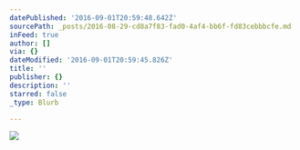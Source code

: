 ```yaml
---
datePublished: '2016-09-01T20:59:48.642Z'
sourcePath: _posts/2016-08-29-cd8a7f83-fad0-4af4-bb6f-fd83cebbbcfe.md
inFeed: true
author: []
via: {}
dateModified: '2016-09-01T20:59:45.826Z'
title: ''
publisher: {}
description: ''
starred: false
_type: Blurb

---
```

![](https://the-grid-user-content.s3-us-west-2.amazonaws.com/0cecfc38-4894-4e54-b133-8f1400b38636.jpg)